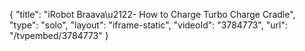 {
    "title": "iRobot Braava\u2122- How to Charge Turbo Charge Cradle",
    "type": "solo",
    "layout": "iframe-static",
    "videoId": "3784773",
    "url": "\/tvpembed\/3784773"
}